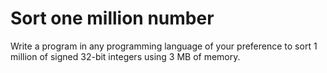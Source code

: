 # Sort one million number

Write a program in any programming language of your preference to sort 1
million of signed 32-bit integers using 3 MB of memory.
